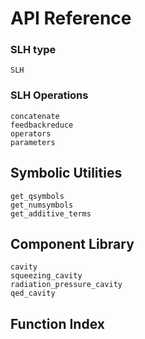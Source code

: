 # API Reference

### SLH type

```@docs
SLH
```

### SLH Operations

```@docs
concatenate
feedbackreduce
operators
parameters
```

## Symbolic Utilities

```@docs
get_qsymbols
get_numsymbols
get_additive_terms
```

## Component Library

```@docs
cavity
squeezing_cavity
radiation_pressure_cavity
qed_cavity
```

## Function Index

```@index
```
